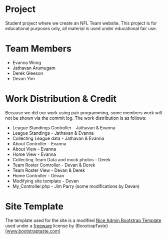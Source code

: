 # Project
Student project where we create an NFL Team website. This project is for educational purposes only, all material is used under educational fair use.

# Team Members
* Evanna Wong
* Jathavan Arumugam
* Derek Gleeson
* Devan Yim

# Work Distribution & Credit
Because we did our work using pair programming, some members work will not be shown via the commit log. The work distribution is as follows:

* League Standings Controller - Jathavan & Evanna
* League Standings - Jathavan & Evanna
* Collecting League data - Jathavan & Evanna
* About Controller - Evanna
* About View - Evanna
* Home View - Evanna
* Collecting Team Data and mock photos - Derek
* Team Roster Controller - Devan & Derek
* Team Roster View - Devan & Derek
* Home Controller - Devan
* Modifying site template - Devan
* My_Controller.php - Jim Parry (some modifications by Devan)

# Site Template
The template used for the site is a modified [Nice Admin Bootstrap Template](http://boostrapzero.com/bootstrap-template/nice-admin) used under a [freeware](www.bootstraptaste.com) license by (BoostrapTaste)[www.bootstraptaste.com]
